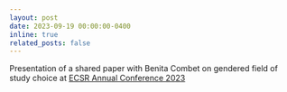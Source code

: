 ```yaml
---
layout: post
date: 2023-09-19 00:00:00-0400
inline: true
related_posts: false
---
```


Presentation of a shared paper with Benita Combet on gendered field of study choice at <a href='https://ecsr2023.soc.cas.cz/'>ECSR Annual Conference 2023</a>